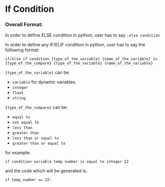 # If Condition
### Overall Format:
In order to define ELSE condition in python, user has to say :
    `else condition`
    
In order to define any IF/ELIF condition in python, user has to say the following format:

    if/else if condition {type_of_the_variable} {name_of_the_variable} is {type_of_the_compare} {type_of_the_variable} {name_of_the_variable}
    
`{type_of_the_variable}` can be:
- `variable` for dynamic variables.
- `integer`
- `float`
- `string`

`{type_of_the_compare}` can be:
- `equal to`
- `not equal to`
- `less than`
- `greater than`
- `less than or equal to`
- `greater than or equal to`

for example:

    if condition variable temp number is equal to integer 22

and the code which will be generated is:

    if temp_number == 22: